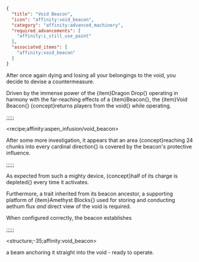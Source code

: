 ```json
{
  "title": "Void Beacon",
  "icon": "affinity:void_beacon",
  "category": "affinity:advanced_machinery",
  "required_advancements": [
    "affinity:i_still_use_paint"
  ],
  "associated_items": [
    "affinity:void_beacon"
  ]
}
```

After once again dying and losing all your belongings to the void, you decide to devise a countermeasure.


Driven by the immense power of the {item}Dragon Drop{} operating in harmony with the far-reaching effects of a 
{item}Beacon{}, the {item}Void Beacon{} {concept}returns players from the void{} while operating. 

;;;;;

<recipe;affinity:aspen_infusion/void_beacon>

After some more investigation, it appears that an area {concept}reaching 24 chunks into every cardinal direction{} is
covered by the beacon's protective influence.

;;;;;

As expected from such a mighty device, {concept}half of its charge is depleted{} every time it activates. 


Furthermore, a trait inherited from its beacon ancestor, a supporting platform of {item}Amethyst Blocks{} 
used for storing and conducting aethum flux *and* direct view of the void is required.


When configured correctly, the beacon establishes

;;;;;

<structure;-35;affinity:void_beacon>

a beam anchoring it straight into the void - ready to operate.